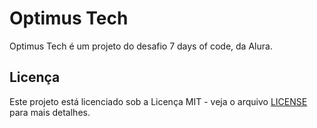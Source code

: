 # Optimus Tech

Optimus Tech é um projeto do desafio 7 days of code, da Alura.

## Licença

Este projeto está licenciado sob a Licença MIT - veja o arquivo [LICENSE](LICENSE) para mais detalhes.
